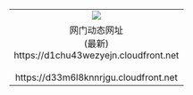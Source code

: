 ﻿<table>
  <tr></tr>
  <tr><td colspan=2 align=center><img src="https://d1chu43wezyejn.cloudfront.net/Up/oGate.jpg" /></td></tr>
  <tr><td colspan=2 align=center>网门动态网址<br/>(最新)
<br>https://d1chu43wezyejn.cloudfront.net
<br/>
<br>https://d33m6l8knnrjgu.cloudfront.net
    </td>
  </tr>
</table>
